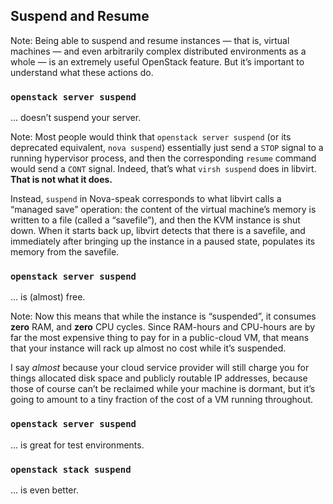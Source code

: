 ## Suspend and Resume

Note:
Being able to suspend and resume instances — that is, virtual machines
— and even arbitrarily complex distributed environments as a whole —
is an extremely useful OpenStack feature. But it’s important to
understand what these actions do.


### `openstack server suspend`
... doesn’t suspend your server.

Note: 
Most people would think that `openstack server suspend` (or its
deprecated equivalent, `nova suspend`) essentially just send a `STOP`
signal to a running hypervisor process, and then the corresponding
`resume` command would send a `CONT` signal. Indeed, that’s what
`virsh suspend` does in libvirt. **That is not what it does.**

Instead, `suspend` in Nova-speak corresponds to what libvirt calls a
“managed save” operation: the content of the virtual machine’s memory
is written to a file (called a “savefile”), and then the KVM instance
is shut down. When it starts back up, libvirt detects that there is a
savefile, and immediately after bringing up the instance in a paused
state, populates its memory from the savefile.


### `openstack server suspend`
... is (almost) free.

Note:
Now this means that while the instance is “suspended”, it consumes
**zero** RAM, and **zero** CPU cycles. Since RAM-hours and CPU-hours
are by far the most expensive thing to pay for in a public-cloud VM,
that means that your instance will rack up almost no cost while it’s
suspended.

I say *almost* because your cloud service provider will still charge
you for things allocated disk space and publicly routable IP
addresses, because those of course can’t be reclaimed while your
machine is dormant, but it’s going to amount to a tiny fraction of the
cost of a VM running throughout.


### `openstack server suspend`
... is great for test environments.


### `openstack stack suspend`
... is even better.
